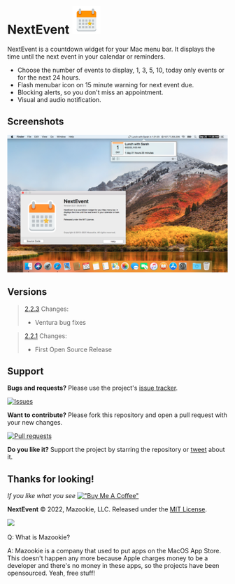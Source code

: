 # NextEvent ![](NextEvent/Assets.xcassets/AppIcon.appiconset/icon_32x32@2x.png)

NextEvent is a countdown widget for your Mac menu bar. It displays the time until the next event in your calendar or reminders.

 - Choose the number of events to display, 1, 3, 5, 10, today only events or for the next 24 hours.
 - Flash menubar icon on 15 minute warning for next event due.
 - Blocking alerts, so you don't miss an appointment.
 - Visual and audio notification.

## Screenshots
![](Screenshot1.png)

## Versions
>[2.2.3](builds/NextEvent_v2.2.3/NextEvent.zip)
>    Changes:
>    - Ventura bug fixes

>[2.2.1](builds/NextEvent_v2.2.1/NextEvent.zip)
>    Changes:
>    - First Open Source Release



## Support

**Bugs and requests?**  Please use the project's [issue tracker].

[![Issues](http://img.shields.io/github/issues/pawong/NextEvent.svg)](https://github.com/pawong/NextEvent/issues)

**Want to contribute?**  Please fork this repository and open a pull request with your new changes.

[![Pull requests](http://img.shields.io/github/issues-pr/pawong/NextEvent.svg?maxAge=3600)](https://github.com/pawong/NextEvent/pulls)

**Do you like it?**  Support the project by starring the repository or [tweet] about it.

## Thanks for looking!
*If you like what you see* [!["Buy Me A Coffee"](https://www.buymeacoffee.com/assets/img/custom_images/orange_img.png)](https://www.buymeacoffee.com/pawong)

**NextEvent** © 2022, Mazookie, LLC. Released under the [MIT License](LICENSE).

[tweet]: https://twitter.com/intent/tweet?
[issue tracker]: https://github.com/pawong/NextEvent/issues/new

![](https://www.mazookie.com/img/Mazookie_full_logo_sticker_small.png)

Q: What is Mazookie?

A: Mazookie is a company that used to put apps on the MacOS App Store. This doesn't happen any more because Apple charges money to be a developer and there's no money in these apps, so the projects have been opensourced. Yeah, free stuff!
